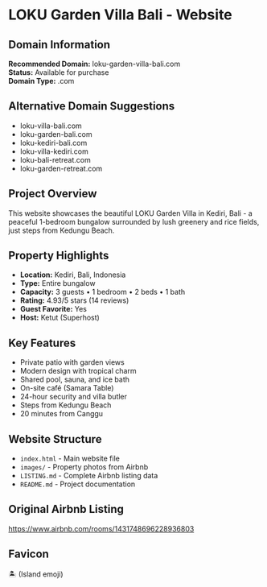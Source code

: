 # LOKU Garden Villa Bali - Website

## Domain Information

**Recommended Domain:** loku-garden-villa-bali.com  
**Status:** Available for purchase  
**Domain Type:** .com

## Alternative Domain Suggestions

- loku-villa-bali.com
- loku-garden-bali.com
- loku-kediri-bali.com
- loku-villa-kediri.com
- loku-bali-retreat.com
- loku-garden-retreat.com

## Project Overview

This website showcases the beautiful LOKU Garden Villa in Kediri, Bali - a peaceful 1-bedroom bungalow surrounded by lush greenery and rice fields, just steps from Kedungu Beach.

## Property Highlights

- **Location:** Kediri, Bali, Indonesia
- **Type:** Entire bungalow
- **Capacity:** 3 guests • 1 bedroom • 2 beds • 1 bath
- **Rating:** 4.93/5 stars (14 reviews)
- **Guest Favorite:** Yes
- **Host:** Ketut (Superhost)

## Key Features

- Private patio with garden views
- Modern design with tropical charm
- Shared pool, sauna, and ice bath
- On-site café (Samara Table)
- 24-hour security and villa butler
- Steps from Kedungu Beach
- 20 minutes from Canggu

## Website Structure

- `index.html` - Main website file
- `images/` - Property photos from Airbnb
- `LISTING.md` - Complete Airbnb listing data
- `README.md` - Project documentation

## Original Airbnb Listing

https://www.airbnb.com/rooms/1431748696228936803

## Favicon

🏝️ (Island emoji)
